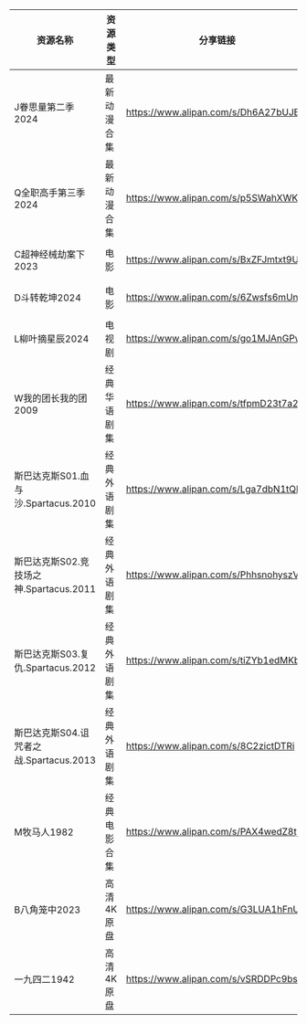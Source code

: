 | 资源名称                          | 资源类型   | 分享链接                                 | 发布时间                |
| ----------------------------- | ------ | ------------------------------------ | ------------------- |
| J眷思量第二季2024                   | 最新动漫合集 | https://www.alipan.com/s/Dh6A27bUJBP | 2024-06-01 11:10:17 |
| Q全职高手第三季2024                  | 最新动漫合集 | https://www.alipan.com/s/p5SWahXWKvy | 2024-06-01 11:10:19 |
| C超神经械劫案下2023                  | 电影     | https://www.alipan.com/s/BxZFJmtxt9U | 2024-06-01 14:58:18 |
| D斗转乾坤2024                     | 电影     | https://www.alipan.com/s/6Zwsfs6mUng | 2024-06-01 14:58:26 |
| L柳叶摘星辰2024                    | 电视剧    | https://www.alipan.com/s/go1MJAnGPw1 | 2024-06-01 07:34:12 |
| W我的团长我的团2009                  | 经典华语剧集 | https://www.alipan.com/s/tfpmD23t7a2 | 2024-06-01 14:54:27 |
| 斯巴达克斯S01.血与沙.Spartacus.2010   | 经典外语剧集 | https://www.alipan.com/s/Lga7dbN1tQN | 2024-06-01 11:06:24 |
| 斯巴达克斯S02.竞技场之神.Spartacus.2011 | 经典外语剧集 | https://www.alipan.com/s/PhhsnohyszV | 2024-06-01 11:06:26 |
| 斯巴达克斯S03.复仇.Spartacus.2012    | 经典外语剧集 | https://www.alipan.com/s/tiZYb1edMKb | 2024-06-01 11:06:28 |
| 斯巴达克斯S04.诅咒者之战.Spartacus.2013 | 经典外语剧集 | https://www.alipan.com/s/8C2zictDTRi | 2024-06-01 11:06:29 |
| M牧马人1982                      | 经典电影合集 | https://www.alipan.com/s/PAX4wedZ8tj | 2024-06-01 08:16:10 |
| B八角笼中2023                     | 高清4K原盘 | https://www.alipan.com/s/G3LUA1hFnUJ | 2024-06-01 13:04:11 |
| 一九四二1942                      | 高清4K原盘 | https://www.alipan.com/s/vSRDDPc9bsz | 2024-06-01 14:50:11 |
